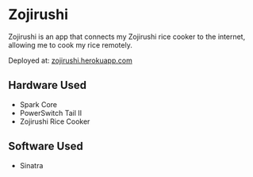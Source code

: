 # Zojirushi
Zojirushi is an app that connects my Zojirushi rice cooker to the internet, allowing me to cook my rice remotely.

Deployed at: [zojirushi.herokuapp.com](http://zojirushi.herokuapp.com)

## Hardware Used
* Spark Core
* PowerSwitch Tail II
* Zojirushi Rice Cooker

## Software Used
* Sinatra
